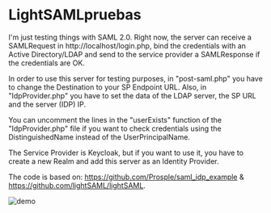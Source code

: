 # LightSAMLpruebas

I'm just testing things with SAML 2.0. Right now, the server can receive a SAMLRequest in http://localhost/login.php, bind the credentials with an Active Directory/LDAP and send to the service provider a SAMLResponse if the credentials are OK. 

In order to use this server for testing purposes, in "post-saml.php" you have to change the Destination to your SP Endpoint URL. Also, in "IdpProvider.php" you have to set the data of the LDAP server, the SP URL and the server (IDP) IP. 

You can uncomment the lines in the "userExists" function of the "IdpProvider.php" file if you want to check credentials using the DistinguishedName instead of the UserPrincipalName.

The Service Provider is Keycloak, but if you want to use it, you have to create a new Realm and add this server as an Identity Provider.

The code is based on: https://github.com/Prosple/saml_idp_example & https://github.com/lightSAML/lightSAML.

![demo](https://user-images.githubusercontent.com/91310398/165100701-593e0b60-47be-41e9-a183-082f7f580717.gif)

